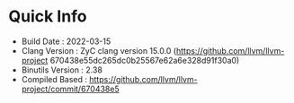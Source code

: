 # Quick Info
* Build Date : 2022-03-15
* Clang Version : ZyC clang version 15.0.0 (https://github.com/llvm/llvm-project 670438e55dc265dc0b25567e62a6e328d91f30a0)
* Binutils Version : 2.38
* Compiled Based : https://github.com/llvm/llvm-project/commit/670438e5

